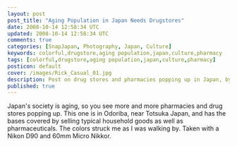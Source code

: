 ```yaml
---           
layout: post
post_title: "Aging Population in Japan Needs Drugstores"
date: 2008-10-14 12:58:34 UTC
updated: 2008-10-14 12:58:34 UTC
comments: true
categories: [SnapJapan, Photography, Japan, Culture]
keywords: colorful,drugstore,aging population,japan,culture,pharmacy
tags: [colorful,drugstore,aging population,japan,culture,pharmacy]
posticon: default
cover: /images/Rick_Casual_01.jpg
description: Post on drug stores and pharmacies popping up in Japan, by Rick Cogley. 
published: true
---
```

 

[](http://www.flickr.com/photos/81796435@N00/2937285858 "View 'Around Gumisawa 200810' on Flickr.com")


Japan's society is aging, so you see more and more pharmacies and drug stores popping up. This one is in Odoriba, near Totsuka Japan, and has the bases covered by selling typical household goods as well as pharmaceuticals. The colors struck me as I was walking by. Taken with a Nikon D90 and 60mm Micro Nikkor. 


